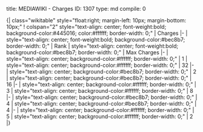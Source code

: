 title:          MEDIAWIKI - Charges
ID:             1307
type:           md
compile:        0


{| class="wikitable" style="float:right; margin-left: 10px; margin-bottom: 10px;"
! colspan="2" style="text-align: center; font-weight:bold; background-color:#445016; color:#ffffff; border-width: 0;" | Charges
|-
| style="text-align: center; font-weight:bold; background-color:#bec8b7; border-width: 0;" | Rank
| style="text-align: center; font-weight:bold; background-color:#bec8b7; border-width: 0;" | Max Charges
|-
| style="text-align: center; background-color:#ffffff; border-width: 0;" | 1
| style="text-align: center; background-color:#ffffff; border-width: 0;" | 32
|-
| style="text-align: center; background-color:#bec8b7; border-width: 0;" | 2
| style="text-align: center; background-color:#bec8b7; border-width: 0;" | 16
|-
| style="text-align: center; background-color:#ffffff; border-width: 0;" | 3
| style="text-align: center; background-color:#ffffff; border-width: 0;" | 8
|-
| style="text-align: center; background-color:#bec8b7; border-width: 0;" | 4
| style="text-align: center; background-color:#bec8b7; border-width: 0;" | 4
|-
| style="text-align: center; background-color:#ffffff; border-width: 0;" | 5
| style="text-align: center; background-color:#ffffff; border-width: 0;" | 2
|}